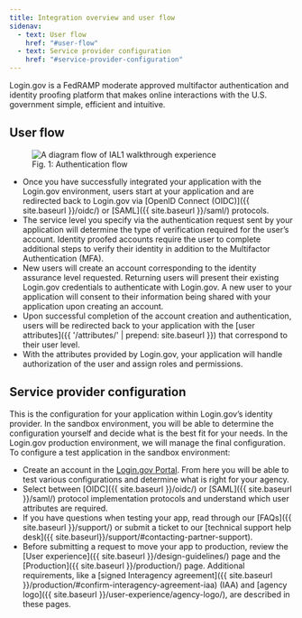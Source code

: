 ```yaml
---
title: Integration overview and user flow
sidenav:
  - text: User flow
    href: "#user-flow"
  - text: Service provider configuration
    href: "#service-provider-configuration"
---
```


Login.gov is a FedRAMP moderate approved multifactor authentication and identity proofing platform that makes online interactions with the U.S. government simple, efficient and intuitive.

## User flow

<figure class="margin-0 text-center measure-3">
  <img src="{{ site.baseurl }}/assets/img/oidc-auth-flow.png"
       alt="A diagram flow of IAL1 walkthrough experience"
       class="display-block grid-col flex-auto flex-align-center margin-top-4 margin-bottom-1">
  <figcaption class="font-sans-2xs">Fig. 1: Authentication flow</figcaption>
</figure>

* Once you have successfully integrated your application with the Login.gov environment, users start at your application and are redirected back to Login.gov via [OpenID Connect (OIDC)]({{ site.baseurl }}/oidc/) or [SAML]({{ site.baseurl }}/saml/) protocols.
* The service level you specify via the authentication request sent by your application will determine the type of verification required for the user’s account. Identity proofed accounts require the user to complete additional steps to verify their identity in addition to the Multifactor Authentication (MFA). 
* New users will create an account corresponding to the identity assurance level requested. Returning users will present their existing Login.gov credentials to authenticate with Login.gov. A new user to your application will consent to their information being shared with your application upon creating an account.
* Upon successful completion of the account creation and authentication, users will be redirected back to your application with the [user attributes]({{ '/attributes/' | prepend: site.baseurl }}) that correspond to their user level.
*   With the attributes provided by Login.gov, your application will handle authorization of the user and assign roles and permissions.

## Service provider configuration

This is the configuration for your application within Login.gov’s identity provider. In the sandbox environment, you will be able to determine the configuration yourself and decide what is the best fit for your needs. In the Login.gov production environment, we will manage the final configuration.
To configure a test application in the sandbox environment:
* Create an account in the [Login.gov Portal](https://portal.int.identitysandbox.gov). From here you will be able to test various configurations and determine what is right for your agency.
* Select between [OIDC]({{ site.baseurl }}/oidc/) or [SAML]({{ site.baseurl }}/saml/) protocol implementation protocols and understand which user attributes are required.
* If you have questions when testing your app, read through our [FAQs]({{ site.baseurl }}/support/) or submit a ticket to our [technical support help desk]({{ site.baseurl}}/support/#contacting-partner-support).
* Before submitting a request to move your app to production, review the [User experience]({{ site.baseurl }}/design-guidelines/) page and the [Production]({{ site.baseurl }}/production/) page. Additional requirements, like a [signed Interagency agreement]({{ site.baseurl }}/production/#confirm-interagency-agreement-iaa) (IAA) and [agency logo]({{ site.baseurl }}/user-experience/agency-logo/), are described in these pages.

